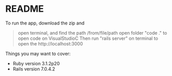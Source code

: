 # README

To run the app, download the zip and
> open terminal, and find the path
> /from/file/path open folder
> "code ." to open code on VisualStudioC
> Then run "rails server" on terminal to open the http://localhost:3000

Things you may want to cover:
* Ruby version 3.1.2p20
* Rails version 7.0.4.2

